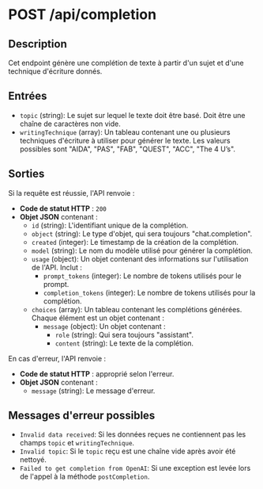 # POST /api/completion

## Description

Cet endpoint génère une complétion de texte à partir d'un sujet et d'une technique d'écriture donnés.

## Entrées

- `topic` (string): Le sujet sur lequel le texte doit être basé. Doit être une chaîne de caractères non vide.
- `writingTechnique` (array): Un tableau contenant une ou plusieurs techniques d'écriture à utiliser pour générer le texte. Les valeurs possibles sont "AIDA", "PAS", "FAB", "QUEST", "ACC", "The 4 U’s".

## Sorties

Si la requête est réussie, l'API renvoie :

- **Code de statut HTTP** : `200`
- **Objet JSON** contenant :
  - `id` (string): L'identifiant unique de la complétion.
  - `object` (string): Le type d'objet, qui sera toujours "chat.completion".
  - `created` (integer): Le timestamp de la création de la complétion.
  - `model` (string): Le nom du modèle utilisé pour générer la complétion.
  - `usage` (object): Un objet contenant des informations sur l'utilisation de l'API. Inclut :
    - `prompt_tokens` (integer): Le nombre de tokens utilisés pour le prompt.
    - `completion_tokens` (integer): Le nombre de tokens utilisés pour la complétion.
  - `choices` (array): Un tableau contenant les complétions générées. Chaque élément est un objet contenant :
    - `message` (object): Un objet contenant :
      - `role` (string): Qui sera toujours "assistant".
      - `content` (string): Le texte de la complétion.

En cas d'erreur, l'API renvoie :

- **Code de statut HTTP** : approprié selon l'erreur.
- **Objet JSON** contenant :
  - `message` (string): Le message d'erreur. 

## Messages d'erreur possibles

- `Invalid data received`: Si les données reçues ne contiennent pas les champs `topic` et `writingTechnique`.
- `Invalid topic`: Si le `topic` reçu est une chaîne vide après avoir été nettoyé.
- `Failed to get completion from OpenAI`: Si une exception est levée lors de l'appel à la méthode `postCompletion`.
